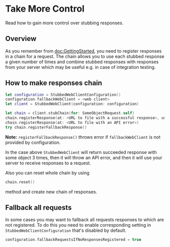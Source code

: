 # Take More Control

Read how to gain more control over stubbing responses.

## Overview

As you remember from <doc:GettingStarted>, you need to register responses in a chain for a request.
The chain allows you to use each stubbed response a given number of times and combine stubbed 
responses with responses from your server which may be useful e.g. in case of integration testing.

## How to make responses chain

```swift
let configuration = StubbedWebClientConfiguration()
configuration.fallbackWebClient = <web client>
let client = StubbedWebClient(configuration: configuration)

let chain = client.stubChain(for: SomeObjectRequest.self)
chain.registerResponse(at: <URL to file with a successful response>, usageCount: 3)
chain.registerResponse(at: <URL to file with an API error>)
try chain.registerFallbackResponse()
```

**Note:** `registerFallbackResponse()` throws error if `fallbackWebClient` is not provided by 
configuration.

In the case above `StubbedWebClient` will return succeeded response with some object 3 times, then it 
will throw an API error, and then it will use your server to receive responses to a request.

Also you can reset whole chain by using 
```swift  
chain.reset()
``` 
method and create new chain of responses.

## Fallback all requests

In some cases you may want to fallback all requests responses to which are not registered. To do 
this you need to enable corresponding setting in ``StubbedWebClientConfiguration`` that's disabled 
by default.

```swift
configuration.fallbackRequestsIfNoResponsesRegistered = true
```
